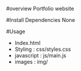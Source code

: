 #overview
Portfolio website

#Install Dependencies
None

#Usage
- Index.html
- Styling : css/styles.css
- javascript : js/main.js
- images : img/